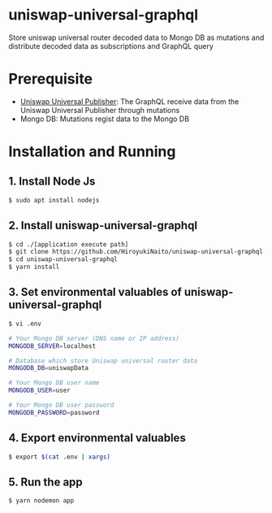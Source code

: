 # uniswap-universal-graphql
Store uniswap universal router decoded data to Mongo DB as mutations and distribute decoded data as subscriptions and GraphQL query

# Prerequisite

- [Uniswap Universal Publisher](https://github.com/HiroyukiNaito/uniswap-universal-publisher): The GraphQL receive data from the Uniswap Universal Publisher through mutations
- Mongo DB: Mutations regist data to the Mongo DB

# Installation and Running

##  1. Install Node Js

```bash
$ sudo apt install nodejs
```

## 2. Install uniswap-universal-graphql

```bash
$ cd ./[application execute path]
$ git clone https://github.com/HiroyukiNaito/uniswap-universal-graphql.git
$ cd uniswap-universal-graphql
$ yarn install 
```

## 3. Set environmental valuables of uniswap-universal-graphql

```bash
$ vi .env
```
```bash
# Your Mongo DB server (DNS name or IP address)
MONGODB_SERVER=localhost

# Database which store Uniswap universal router data
MONGODB_DB=uniswapData

# Your Mongo DB user name
MONGODB_USER=user

# Your Mongo DB user password
MONGODB_PASSWORD=password
```

## 4. Export environmental valuables
```bash
$ export $(cat .env | xargs)
```

## 5. Run the app
```bash
$ yarn nodemon app
```
